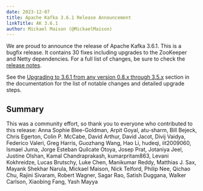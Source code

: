 ```yaml
---
date: 2023-12-07
title: Apache Kafka 3.6.1 Release Announcement
linkTitle: AK 3.6.1
author: Mickael Maison (@MickaelMaison)
---
```




We are proud to announce the release of Apache Kafka 3.6.1. This is a bugfix release. It contains 30 fixes including upgrades to the ZooKeeper and Netty dependencies. For a full list of changes, be sure to check the [release notes](https://archive.apache.org/dist/kafka/3.6.1/RELEASE_NOTES.html).

See the [Upgrading to 3.6.1 from any version 0.8.x through 3.5.x](https://kafka.apache.org/36/documentation.html#upgrade_3_6_1) section in the documentation for the list of notable changes and detailed upgrade steps.

## Summary

This was a community effort, so thank you to everyone who contributed to this release: Anna Sophie Blee-Goldman, Arpit Goyal, atu-sharm, Bill Bejeck, Chris Egerton, Colin P. McCabe, David Arthur, David Jacot, Divij Vaidya, Federico Valeri, Greg Harris, Guozhang Wang, Hao Li, hudeqi, iit2009060, Ismael Juma, Jorge Esteban Quilcate Otoya, Josep Prat, Jotaniya Jeel, Justine Olshan, Kamal Chandraprakash, kumarpritam863, Levani Kokhreidze, Lucas Brutschy, Luke Chen, Manikumar Reddy, Matthias J. Sax, Mayank Shekhar Narula, Mickael Maison, Nick Telford, Philip Nee, Qichao Chu, Rajini Sivaram, Robert Wagner, Sagar Rao, Satish Duggana, Walker Carlson, Xiaobing Fang, Yash Mayya 


